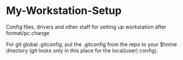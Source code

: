 # My-Workstation-Setup
 Config files, drivers and other staff for setting up workstation after format/pc change

For git global .gitconfig, put the .gitconfig from the repo to your $home directory (git looks only in this place for the local(user) config).